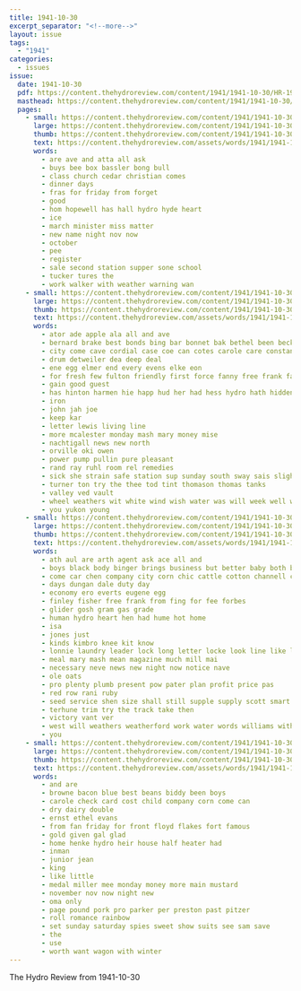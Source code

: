 ```yaml
---
title: 1941-10-30
excerpt_separator: "<!--more-->"
layout: issue
tags:
  - "1941"
categories:
  - issues
issue:
  date: 1941-10-30
  pdf: https://content.thehydroreview.com/content/1941/1941-10-30/HR-1941-10-30.pdf
  masthead: https://content.thehydroreview.com/content/1941/1941-10-30/masthead/HR-1941-10-30.jpg
  pages:
    - small: https://content.thehydroreview.com/content/1941/1941-10-30/small/HR-1941-10-30-01.jpg
      large: https://content.thehydroreview.com/content/1941/1941-10-30/large/HR-1941-10-30-01.jpg
      thumb: https://content.thehydroreview.com/content/1941/1941-10-30/thumbnails/HR-1941-10-30-01.jpg
      text: https://content.thehydroreview.com/assets/words/1941/1941-10-30/HR-1941-10-30-01.txt
      words:
        - are ave and atta all ask
        - buys bee box bassler bong bull
        - class church cedar christian comes
        - dinner days
        - fras for friday from forget
        - good
        - hom hopewell has hall hydro hyde heart
        - ice
        - march minister miss matter
        - new name night nov now
        - october
        - pee
        - register
        - sale second station supper sone school
        - tucker tures the
        - work walker with weather warning wan
    - small: https://content.thehydroreview.com/content/1941/1941-10-30/small/HR-1941-10-30-02.jpg
      large: https://content.thehydroreview.com/content/1941/1941-10-30/large/HR-1941-10-30-02.jpg
      thumb: https://content.thehydroreview.com/content/1941/1941-10-30/thumbnails/HR-1941-10-30-02.jpg
      text: https://content.thehydroreview.com/assets/words/1941/1941-10-30/HR-1941-10-30-02.txt
      words:
        - ator ade apple ala all and ave
        - bernard brake best bonds bing bar bonnet bak bethel been beck bank business
        - city come cave cordial case coe can cotes carole care constant crosswhite
        - drum detweiler dea deep deal
        - ene egg elmer end every evens elke eon
        - for fresh few fulton friendly first force fanny free frank fairly
        - gain good guest
        - has hinton harmen hie happ hud her had hess hydro hath hidden herman helen
        - iron
        - john jah joe
        - keep kar
        - letter lewis living line
        - more mcalester monday mash mary money mise
        - nachtigall news new north
        - orville oki owen
        - power pump pullin pure pleasant
        - rand ray ruhl room rel remedies
        - sick she strain safe station sup sunday south sway sais slight schmidt service see stockton seed supply sale
        - turner ton try the thee tod tint thomason thomas tanks
        - valley ved vault
        - wheel weathers wit white wind wish water was will week well with want
        - you yukon young
    - small: https://content.thehydroreview.com/content/1941/1941-10-30/small/HR-1941-10-30-03.jpg
      large: https://content.thehydroreview.com/content/1941/1941-10-30/large/HR-1941-10-30-03.jpg
      thumb: https://content.thehydroreview.com/content/1941/1941-10-30/thumbnails/HR-1941-10-30-03.jpg
      text: https://content.thehydroreview.com/assets/words/1941/1941-10-30/HR-1941-10-30-03.txt
      words:
        - ath aul are arth agent ask ace all and
        - boys black body binger brings business but better baby both buy
        - come car chen company city corn chic cattle cotton channell cost clinton carruth chick coffee
        - days dungan dale duty day
        - economy ero everts eugene egg
        - finley fisher free frank from fing for fee forbes
        - glider gosh gram gas grade
        - human hydro heart hen had hume hot home
        - isa
        - jones just
        - kinds kimbro knee kit know
        - lonnie laundry leader lock long letter locke look line like leap let lathe league little low
        - meal mary mash mean magazine much mill mai
        - necessary neve news new night now notice nave
        - ole oats
        - pro plenty plumb present pow pater plan profit price pas
        - red row rani ruby
        - seed service shen size shall still supple supply scott smart sin say selling step
        - terhune trim try the track take then
        - victory vant ver
        - west will weathers weatherford work water words williams with
        - you
    - small: https://content.thehydroreview.com/content/1941/1941-10-30/small/HR-1941-10-30-04.jpg
      large: https://content.thehydroreview.com/content/1941/1941-10-30/large/HR-1941-10-30-04.jpg
      thumb: https://content.thehydroreview.com/content/1941/1941-10-30/thumbnails/HR-1941-10-30-04.jpg
      text: https://content.thehydroreview.com/assets/words/1941/1941-10-30/HR-1941-10-30-04.txt
      words:
        - and are
        - browne bacon blue best beans biddy been boys
        - carole check card cost child company corn come can
        - dry dairy double
        - ernst ethel evans
        - from fan friday for front floyd flakes fort famous
        - gold given gal glad
        - home henke hydro heir house half heater had
        - inman
        - junior jean
        - king
        - like little
        - medal miller mee monday money more main mustard
        - november nov now night new
        - oma only
        - page pound pork pro parker per preston past pitzer
        - roll romance rainbow
        - set sunday saturday spies sweet show suits see sam save
        - the
        - use
        - worth want wagon with winter
---
```


The Hydro Review from 1941-10-30

<!--more-->

